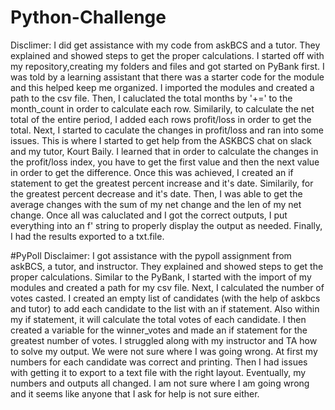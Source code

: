 # Python-Challenge
Disclimer: I did get assistance with my code from askBCS and a tutor. They explained and showed steps to get the proper calculations. 
I started off with my repository,creating my folders and files and got started on PyBank first. 
I was told by a learning assistant that there was a starter code for the module and this helped keep me organized.
I imported the modules and created a path to the csv file.
Then, I caluclated the total months by '+=' to the month_count in order to calculate each row.
Similarily, to calculate the net total of the entire period, I added each rows profit/loss in order to get the total.
Next, I started to caculate the changes in profit/loss and ran into some issues. This is where I started to get help from the ASKBCS chat on slack and my tutor, Kourt Baily.
I learned that in order to calculate the changes in the profit/loss index, you have to get the first value and then the next value in order to get the difference.
Once this was achieved, I created an if statement to get the greatest percent increase and it's date. 
Similarily, for the greatest percent decrease and it's date. 
Then, I was able to get the average changes with the sum of my net change and the len of my net change.
Once all was caluclated and I got the correct outputs, I put everything into an f' string to properly display the output as needed. 
Finally, I had the results exported to a txt.file. 

#PyPoll
Disclaimer:  I got assistance with the pypoll assignment from askBCS, a tutor, and instructor. They explained and showed steps to get the proper calculations. 
Similar to the PyBank, I started with the import of my modules and created a path for my csv file.
Next, I calculated the number of votes casted. 
I created an empty list of candidates (with the help of askbcs and tutor) to add each candidate to the list with an if statement. 
Also within my if statement, it will calculate the total votes of each candidate.
I then created a variable for the winner_votes and made an if statement for the greatest number of votes. 
I struggled along with my instructor and TA how to solve my output. We were not sure where I was going wrong. 
At first my numbers for each candidate was correct and printing. 
Then I had issues with getting it to export to a text file with the right layout.
Eventually, my numbers and outputs all changed. I am not sure where I am going wrong and it seems like anyone that I ask for help is not sure either. 


